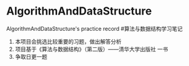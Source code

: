 # AlgorithmAndDataStructure
AlgorithmAndDataStructure's practice record
#算法与数据结构学习笔记
1. 本项目会挑选比较重要的习题，做出解答分析
2. 项目基于《算法与数据结构》（第二版）——清华大学出版社 一书
3. 争取日更一题
